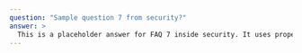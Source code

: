 ```yaml
---
question: "Sample question 7 from security?"
answer: >
  This is a placeholder answer for FAQ 7 inside security. It uses proper YAML block formatting to avoid any parsing issues.
---
```

